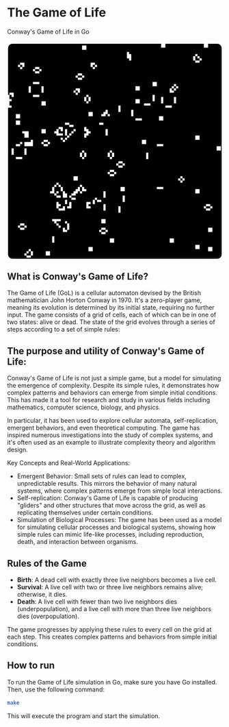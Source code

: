 # The Game of Life

Conway's Game of Life in Go

<img src="https://raw.githubusercontent.com/lucho00Cuba/the-game-of-life/refs/heads/main/assets/screenshot.png" alt="Screenshot of the Game of Life in Go" style="border-radius: 10px; margin: 20px; display: block; margin-left: auto; margin-right: auto;" width="500px">

## What is Conway's Game of Life?

The Game of Life (GoL) is a cellular automaton devised by the British mathematician John Horton Conway in 1970. It's a zero-player game, meaning its evolution is determined by its initial state, requiring no further input. The game consists of a grid of cells, each of which can be in one of two states: alive or dead. The state of the grid evolves through a series of steps according to a set of simple rules:

## The purpose and utility of Conway's Game of Life:

Conway's Game of Life is not just a simple game, but a model for simulating the emergence of complexity. Despite its simple rules, it demonstrates how complex patterns and behaviors can emerge from simple initial conditions. This has made it a tool for research and study in various fields including mathematics, computer science, biology, and physics.

In particular, it has been used to explore cellular automata, self-replication, emergent behaviors, and even theoretical computing. The game has inspired numerous investigations into the study of complex systems, and it's often used as an example to illustrate complexity theory and algorithm design.

Key Concepts and Real-World Applications:
- Emergent Behavior: Small sets of rules can lead to complex, unpredictable results. This mirrors the behavior of many natural systems, where complex patterns emerge from simple local interactions.
- Self-replication: Conway's Game of Life is capable of producing "gliders" and other structures that move across the grid, as well as replicating themselves under certain conditions.
- Simulation of Biological Processes: The game has been used as a model for simulating cellular processes and biological systems, showing how simple rules can mimic life-like processes, including reproduction, death, and interaction between organisms.

## Rules of the Game

- **Birth**: A dead cell with exactly three live neighbors becomes a live cell.
- **Survival**: A live cell with two or three live neighbors remains alive; otherwise, it dies.
- **Death**: A live cell with fewer than two live neighbors dies (underpopulation), and a live cell with more than three live neighbors dies (overpopulation).

The game progresses by applying these rules to every cell on the grid at each step. This creates complex patterns and behaviors from simple initial conditions.

## How to run

To run the Game of Life simulation in Go, make sure you have Go installed. Then, use the following command:

```bash
make
```

This will execute the program and start the simulation.